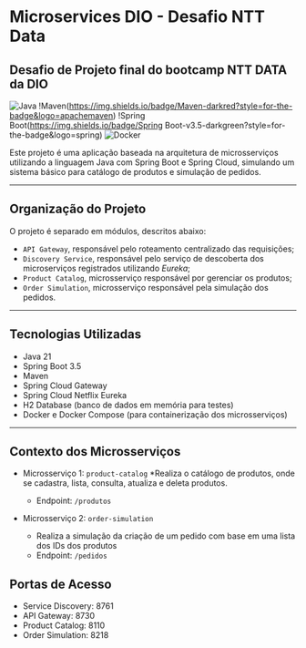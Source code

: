 # Microservices DIO - Desafio NTT Data
## Desafio de Projeto final do bootcamp NTT DATA da DIO

![Java](https://img.shields.io/badge/Java-21-royalblue?style=for-the-badge&logo=openjdk)
!Maven(https://img.shields.io/badge/Maven-darkred?style=for-the-badge&logo=apachemaven)
!Spring Boot(https://img.shields.io/badge/Spring Boot-v3.5-darkgreen?style=for-the-badge&logo=spring)
![Docker](https://img.shields.io/badge/Docker-blue?style=for-the-badge&logo=docker)

Este projeto é uma aplicação baseada na arquitetura de microsserviços utilizando a linguagem Java com Spring Boot e Spring Cloud, simulando um sistema básico para catálogo de produtos e simulação de pedidos.

---

## Organização do Projeto

O projeto é separado em módulos, descritos abaixo:

- `API Gateway`, responsável pelo roteamento centralizado das requisições;
- `Discovery Service`, responsável pelo serviço de descoberta dos microserviços registrados utilizando _Eureka_;
- `Product Catalog`, microsserviço responsável por gerenciar os produtos;
- `Order Simulation`, microsserviço responsável pela simulação dos pedidos.

--- 

## Tecnologias Utilizadas

* Java 21
* Spring Boot 3.5
* Maven
* Spring Cloud Gateway
* Spring Cloud Netflix Eureka
* H2 Database (banco de dados em memória para testes)
* Docker e Docker Compose (para containerização dos microsserviços)

--- 

## Contexto dos Microsserviços

- Microsserviço 1: `product-catalog`
	*Realiza o catálogo de produtos, onde se cadastra, lista, consulta, atualiza e deleta produtos.
	* Endpoint: `/produtos`

- Microsserviço 2: `order-simulation`
	* Realiza a simulação da criação de um pedido com base em uma lista dos IDs dos produtos
	* Endpoint: `/pedidos`

## Portas de Acesso

- Service Discovery: 8761
- API Gateway: 8730
- Product Catalog: 8110
- Order Simulation: 8218


